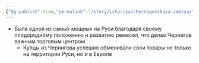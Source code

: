 ```yaml
---
{"dg-publish":true,"permalink":"/sfery/istoriya/chernigovskaya-zemlya/","tags":["История"]}
---
```


- Была одной из самых мощных на Руси благодаря своему плодородному положению и развитию ремесел, что делао Чернигов важным торговым центром 
	- Купцы из Чернигова успешно обменивали свои товары не только на территории Руси, но и в Европе